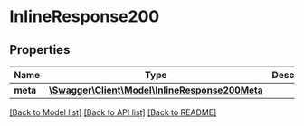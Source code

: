 # InlineResponse200

## Properties
Name | Type | Description | Notes
------------ | ------------- | ------------- | -------------
**meta** | [**\Swagger\Client\Model\InlineResponse200Meta**](InlineResponse200Meta.md) |  | [optional] 

[[Back to Model list]](../README.md#documentation-for-models) [[Back to API list]](../README.md#documentation-for-api-endpoints) [[Back to README]](../README.md)



